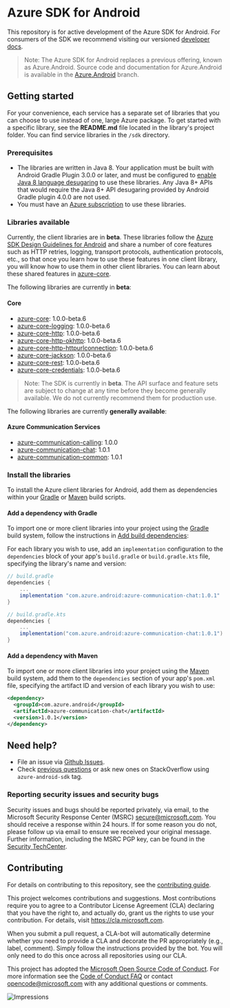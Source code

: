 # Azure SDK for Android

This repository is for active development of the Azure SDK for Android. For consumers of the SDK we recommend visiting our versioned [developer docs](https://azure.github.io/azure-sdk-for-android).

> Note: The Azure SDK for Android replaces a previous offering, known as Azure.Android. Source code and documentation for Azure.Android is available in the [Azure.Android](https://github.com/Azure/azure-sdk-for-android/tree/Azure.Android) branch.

## Getting started

For your convenience, each service has a separate set of libraries that you can choose to use instead of one, large Azure package. To get started with a specific library, see the **README.md** file located in the library's project folder. You can find service libraries in the `/sdk` directory.

### Prerequisites

* The libraries are written in Java 8. Your application must be built with Android Gradle Plugin 3.0.0 or later, and must be configured to [enable Java 8 language desugaring](https://developer.android.com/studio/write/java8-support.html#supported_features) to use these libraries. Any Java 8+ APIs that would require the Java 8+ API desugaring provided by Android Gradle plugin 4.0.0 are not used.
* You must have an [Azure subscription](https://azure.microsoft.com/free/) to use these libraries.

### Libraries available

Currently, the client libraries are in **beta**. These libraries follow the [Azure SDK Design Guidelines for Android](https://azure.github.io/azure-sdk/android_design.html) and share a number of core features such as HTTP retries, logging, transport protocols, authentication protocols, etc., so that once you learn how to use these features in one client library, you will know how to use them in other client libraries. You can learn about these shared features in [azure-core](https://github.com/Azure/azure-sdk-for-android/blob/main/sdk/core/azure-core/README.md).

The following libraries are currently in **beta**:

#### Core
- [azure-core](https://github.com/Azure/azure-sdk-for-android/blob/main/sdk/core/azure-core): 1.0.0-beta.6
- [azure-core-logging](https://github.com/Azure/azure-sdk-for-android/tree/main/sdk/core/azure-core-logging): 1.0.0-beta.6
- [azure-core-http](https://github.com/Azure/azure-sdk-for-android/tree/main/sdk/core/azure-core-http): 1.0.0-beta.6
- [azure-core-http-okhttp](https://github.com/Azure/azure-sdk-for-android/tree/main/sdk/core/azure-core-http-okhttp): 1.0.0-beta.6
- [azure-core-http-httpurlconnection](https://github.com/Azure/azure-sdk-for-android/tree/main/sdk/core/azure-core-http-httpurlconnection): 1.0.0-beta.6
- [azure-core-jackson](https://github.com/Azure/azure-sdk-for-android/tree/main/sdk/core/azure-core-jackson): 1.0.0-beta.6
- [azure-core-rest](https://github.com/Azure/azure-sdk-for-android/tree/main/sdk/core/azure-core-rest): 1.0.0-beta.6
- [azure-core-credentials](https://github.com/Azure/azure-sdk-for-android/tree/main/sdk/core/azure-core-credential): 1.0.0-beta.6

> Note: The SDK is currently in **beta**. The API surface and feature sets are subject to change at any time before they become generally available. We do not currently recommend them for production use.

The following libraries are currently **generally available**:

#### Azure Communication Services
- [azure-communication-calling](https://search.maven.org/artifact/com.azure.android/azure-communication-calling): 1.0.0
- [azure-communication-chat](https://github.com/Azure/azure-sdk-for-android/blob/main/sdk/communication/azure-communication-chat): 1.0.1
- [azure-communication-common](https://github.com/Azure/azure-sdk-for-android/blob/main/sdk/communication/azure-communication-common): 1.0.1

### Install the libraries
To install the Azure client libraries for Android, add them as dependencies within your
[Gradle](#add-a-dependency-with-gradle) or
[Maven](#add-a-dependency-with-maven) build scripts.

#### Add a dependency with Gradle
To import one or more client libraries into your project using the [Gradle](https://gradle.org/) build system, follow the instructions in [Add build dependencies](https://developer.android.com/studio/build/dependencies):

For each library you wish to use, add an `implementation` configuration to the `dependencies` block of your app's `build.gradle` or `build.gradle.kts` file, specifying the library's name and version:

```gradle
// build.gradle
dependencies {
    ...
    implementation "com.azure.android:azure-communication-chat:1.0.1"
}

// build.gradle.kts
dependencies {
    ...
    implementation("com.azure.android:azure-communication-chat:1.0.1")
}
```

#### Add a dependency with Maven
To import one or more client libraries into your project using the [Maven](https://maven.apache.org/) build system, add them to the `dependencies` section of your app's `pom.xml` file, specifying the artifact ID and version of each library you wish to use:

```xml
<dependency>
  <groupId>com.azure.android</groupId>
  <artifactId>azure-communication-chat</artifactId>
  <version>1.0.1</version>
</dependency>
```

## Need help?

* File an issue via [Github Issues](https://github.com/Azure/azure-sdk-for-android/issues/new/choose).
* Check [previous questions](https://stackoverflow.com/questions/tagged/azure-android-sdk) or ask new ones on StackOverflow using `azure-android-sdk` tag.

### Reporting security issues and security bugs

Security issues and bugs should be reported privately, via email, to the Microsoft Security Response Center (MSRC) <secure@microsoft.com>. You should receive a response within 24 hours. If for some reason you do not, please follow up via email to ensure we received your original message. Further information, including the MSRC PGP key, can be found in the [Security TechCenter](https://www.microsoft.com/msrc/faqs-report-an-issue).

## Contributing
For details on contributing to this repository, see the [contributing guide](https://github.com/Azure/azure-sdk-for-android/blob/main/CONTRIBUTING.md).

This project welcomes contributions and suggestions. Most contributions require you to agree to a Contributor License Agreement (CLA) declaring that you have the right to, and actually do, grant us the rights to use your contribution. For details, visit
https://cla.microsoft.com.

When you submit a pull request, a CLA-bot will automatically determine whether you need to provide a CLA and decorate the PR appropriately (e.g., label, comment). Simply follow the instructions provided by the bot. You will only need to do this once across all repositories using our CLA.

This project has adopted the [Microsoft Open Source Code of Conduct](https://opensource.microsoft.com/codeofconduct/). For more information see the [Code of Conduct FAQ](https://opensource.microsoft.com/codeofconduct/faq/) or contact [opencode@microsoft.com](mailto:opencode@microsoft.com) with any additional questions or comments.

![Impressions](https://azure-sdk-impressions.azurewebsites.net/api/impressions/azure-sdk-for-android%2FREADME.png)
